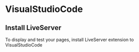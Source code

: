 # VisualStudioCode

## Install LiveServer

To display and test your pages, install LiveServer extension to VisualStudioCode

